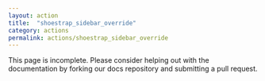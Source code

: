 ```yaml
---
layout: action
title:  "shoestrap_sidebar_override"
category: actions
permalink: actions/shoestrap_sidebar_override
---
```


This page is incomplete. Please consider helping out with the documentation by forking our docs repository and submitting a pull request.